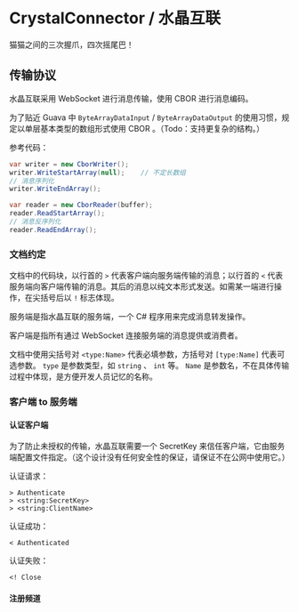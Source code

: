 # CrystalConnector / 水晶互联
猫猫之间的三次握爪，四次摇尾巴！



## 传输协议

水晶互联采用 WebSocket 进行消息传输，使用 CBOR 进行消息编码。

为了贴近 Guava 中 `ByteArrayDataInput` / `ByteArrayDataOutput` 的使用习惯，规定以单层基本类型的数组形式使用 CBOR 。（Todo：支持更复杂的结构。）

参考代码：

```c#
var writer = new CborWriter();
writer.WriteStartArray(null);    // 不定长数组
// 消息序列化
writer.WriteEndArray();

var reader = new CborReader(buffer);
reader.ReadStartArray();
// 消息反序列化
reader.ReadEndArray();
```

### 文档约定

文档中的代码块，以行首的 `>` 代表客户端向服务端传输的消息；以行首的 `<` 代表服务端向客户端传输的消息。其后的消息以纯文本形式发送。如需某一端进行操作，在尖括号后以 `!` 标志体现。

服务端是指水晶互联的服务端，一个 C# 程序用来完成消息转发操作。

客户端是指所有通过 WebSocket 连接服务端的消息提供或消费者。

文档中使用尖括号对 `<type:Name>` 代表必填参数，方括号对 `[type:Name]` 代表可选参数。 `type` 是参数类型，如 `string` 、 `int` 等。 `Name` 是参数名，不在具体传输过程中体现，是方便开发人员记忆的名称。

### 客户端 to 服务端

#### 认证客户端

为了防止未授权的传输，水晶互联需要一个 SecretKey 来信任客户端，它由服务端配置文件指定。（这个设计没有任何安全性的保证，请保证不在公网中使用它。）

认证请求：

```
> Authenticate
> <string:SecretKey>
> <string:ClientName>
```

认证成功：

```
< Authenticated
```

认证失败：

```
<! Close
```

#### 注册频道

